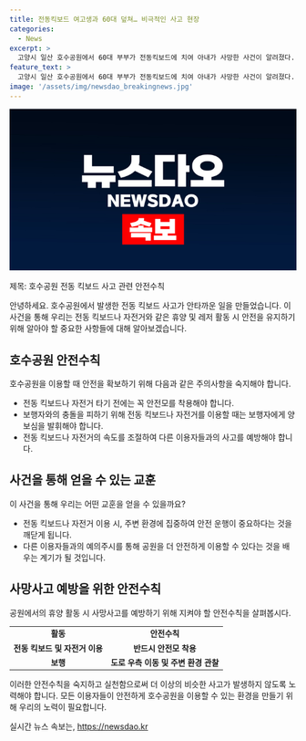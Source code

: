 ```yaml
---
title: 전동킥보드 여고생과 60대 덮쳐… 비극적인 사고 현장
categories:
  - News
excerpt: >
  고양시 일산 호수공원에서 60대 부부가 전동킥보드에 치여 아내가 사망한 사건이 알려졌다. 사고 당시 전동킥보드를 탄 여자 고등학생 2명은 자전거를 피하다가 부부를 들이박았으며, 남편은 현재 치료를 받고 있다. 
feature_text: >
  고양시 일산 호수공원에서 60대 부부가 전동킥보드에 치여 아내가 사망한 사건이 알려졌다. 사고 당시 전동킥보드를 탄 여자 고등학생 2명은 자전거를 피하다가 부부를 들이박았으며, 남편은 현재 치료를 받고 있다. 
image: '/assets/img/newsdao_breakingnews.jpg'
---
```


<p><img src="/assets/img/newsdao_breakingnews.jpg" alt="koreaapp 속보" /></p>

<p>제목: 호수공원 전동 킥보드 사고 관련 안전수칙</p>

<p>안녕하세요. 호수공원에서 발생한 전동 킥보드 사고가 안타까운 일을 만들었습니다. 이 사건을 통해 우리는 전동 킥보드나 자전거와 같은 휴양 및 레저 활동 시 안전을 유지하기 위해 알아야 할 중요한 사항들에 대해 알아보겠습니다.</p>

<h2 data-ke-size="size26">호수공원 안전수칙</h2>

<p data-ke-size="size16">호수공원을 이용할 때 안전을 확보하기 위해 다음과 같은 주의사항을 숙지해야 합니다.</p>

<ul>
    <li>전동 킥보드나 자전거 타기 전에는 꼭 안전모를 착용해야 합니다.</li>
    <li>보행자와의 충돌을 피하기 위해 전동 킥보드나 자전거를 이용할 때는 보행자에게 양보심을 발휘해야 합니다.</li>
    <li>전동 킥보드나 자전거의 속도를 조절하여 다른 이용자들과의 사고를 예방해야 합니다.</li>
</ul>

<h2 data-ke-size="size26">사건을 통해 얻을 수 있는 교훈</h2>

<p data-ke-size="size16">이 사건을 통해 우리는 어떤 교훈을 얻을 수 있을까요?</p>

<ul>
    <li>전동 킥보드나 자전거 이용 시, 주변 환경에 집중하여 안전 운행이 중요하다는 것을 깨닫게 됩니다.</li>
    <li>다른 이용자들과의 예의주시를 통해 공원을 더 안전하게 이용할 수 있다는 것을 배우는 계기가 될 것입니다.</li>
</ul>

<h2 data-ke-size="size26">사망사고 예방을 위한 안전수칙</h2>

<p data-ke-size="size16">공원에서의 휴양 활동 시 사망사고를 예방하기 위해 지켜야 할 안전수칙을 살펴봅시다.</p>

<table>
    <tr>
        <td style="text-align: center; height: 17px;"><b>활동</b></td>
        <td style="text-align: center; height: 17px;"><b>안전수칙</b></td>
    </tr>
    <tr>
        <td style="text-align: center; height: 17px;"><b>전동 킥보드 및 자전거 이용</b></td>
        <td style="text-align: center; height: 17px;"><b>반드시 안전모 착용</b></td>
    </tr>
    <tr>
        <td style="text-align: center; height: 17px;"><b>보행</b></td>
        <td style="text-align: center; height: 17px;"><b>도로 우측 이동 및 주변 환경 관찰</b></td>
    </tr>
</table>

<p>이러한 안전수칙을 숙지하고 실천함으로써 더 이상의 비슷한 사고가 발생하지 않도록 노력해야 합니다. 모든 이용자들이 안전하게 호수공원을 이용할 수 있는 환경을 만들기 위해 우리의 노력이 필요합니다.</p>
실시간 뉴스 속보는, <a href="https://newsdao.kr" rel="dofollow">https://newsdao.kr</a>


